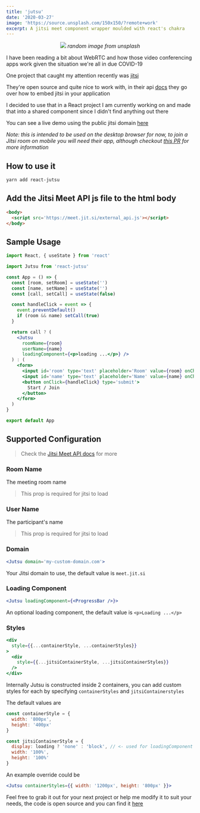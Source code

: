 ```yaml
---
title: 'jutsu'
date: '2020-03-27'
image: 'https://source.unsplash.com/150x150/?remote+work'
excerpt: A jitsi meet component wrapper moulded with react's chakra
---
```


<p align="center">
    <img src="https://source.unsplash.com/600x300/?remote+work"/>
    <i style="color: var(--dark-color-lighter)">random image from unsplash</i>
</p>

I have been reading a bit about WebRTC and how those video conferencing apps work given the situation we're all in due COVID-19

One project that caught my attention recently was [jitsi](https://jitsi.org/)

They're open source and quite nice to work with, in their api [docs](https://github.com/jitsi/jitsi-meet/blob/master/doc/api.md) they go over how to embed jitsi in your application

I decided to use that in a React project I am currently working on and made that into a shared component since I didn't find anything out there

You can see a live demo using the public jitsi domain [here](https://this-fifo.github.io/jutsu/)

*Note: this is intended to be used on the desktop browser for now, to join a Jitsi room on mobile you will need their app, although checkout [this PR](https://github.com/jitsi/jitsi-meet/pull/3518) for more information*

## How to use it

```bash
yarn add react-jutsu
```

## Add the Jitsi Meet API js file to the html body

```html
<body>
  <script src='https://meet.jit.si/external_api.js'></script>
</body>
```

## Sample Usage

```jsx
import React, { useState } from 'react'

import Jutsu from 'react-jutsu'

const App = () => {
  const [room, setRoom] = useState('')
  const [name, setName] = useState('')
  const [call, setCall] = useState(false)

  const handleClick = event => {
    event.preventDefault()
    if (room && name) setCall(true)
  }

  return call ? (
    <Jutsu
      roomName={room}
      userName={name}
      loadingComponent={<p>loading ...</p>} />
  ) : (
    <form>
      <input id='room' type='text' placeholder='Room' value={room} onChange={(e) => setRoom(e.target.value)} />
      <input id='name' type='text' placeholder='Name' value={name} onChange={(e) => setName(e.target.value)} />
      <button onClick={handleClick} type='submit'>
        Start / Join
      </button>
    </form>
  )
}

export default App
```

## Supported Configuration
> Check the [Jitsi Meet API docs](https://github.com/jitsi/jitsi-meet/blob/master/doc/api.md#api--new-jitsimeetexternalapidomain-options) for more

### Room Name
The meeting room name
>This prop is required for jitsi to load

### User Name
The participant's name
>This prop is required for jitsi to load

### Domain
```jsx
<Jutsu domain='my-custom-domain.com'>
```
Your Jitsi domain to use, the default value is `meet.jit.si`

### Loading Component
```jsx
<Jutsu loadingComponent={<ProgressBar />}>
```
An optional loading component, the default value is `<p>Loading ...</p>`

### Styles
```jsx
<div
  style={{...containerStyle, ...containerStyles}}
>
  <div
    style={{...jitsiContainerStyle, ...jitsiContainerStyles}}
  />
</div>
```
Internally Jutsu is constructed inside 2 containers, you can add custom styles for each by specifying `containerStyles` and `jitsiContainerstyles`

The default values are

```js
const containerStyle = {
  width: '800px',
  height: '400px'
}

const jitsiContainerStyle = {
  display: loading ? 'none' : 'block', // <- used for loadingComponent logic
  width: '100%',
  height: '100%'
}
```

An example override could be
```jsx
<Jutsu containerStyles={{ width: '1200px', height: '800px' }}>
```

Feel free to grab it out for your next project or help me modify it to suit your needs, the code is open source and you can find it [here](https://github.com/this-fifo/jutsu)
